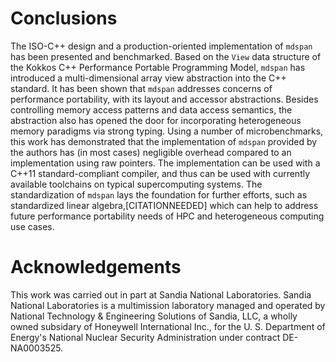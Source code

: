 
Conclusions
===========

The ISO-C++ design and a production-oriented implementation of `mdspan` has been presented and benchmarked.
Based on the `View` data structure of the Kokkos C++ Performance Portable Programming Model, `mdspan` has introduced a multi-dimensional array view abstraction into the C++ standard. 
It has been shown that `mdspan` addresses concerns of performance portability, with its layout and accessor abstractions. 
Besides controlling memory access patterns and data access semantics, the abstraction also has opened the door for incorporating heterogeneous memory paradigms via strong typing.
Using a number of microbenchmarks, this work has demonstrated that the implementation of `mdspan` provided by the authors has (in most cases) negligible overhead compared to an implementation using raw pointers.
The implementation can be used with a C++11 standard-compliant compiler, and thus can be used with currently available toolchains on typical supercomputing systems.
The standardization of `mdspan` lays the foundation for further efforts, such as standardized linear algebra,[CITATIONNEEDED] which can help to address future performance portability needs of HPC and heterogeneous computing use cases.

Acknowledgements
================

This work was carried out in part at Sandia National Laboratories.
Sandia National Laboratories is a multimission laboratory managed and operated by National Technology & Engineering Solutions of Sandia, LLC, a wholly owned subsidary of Honeywell International Inc., for the U. S. Department of Energy's National Nuclear Security Administration under contract DE-NA0003525.
